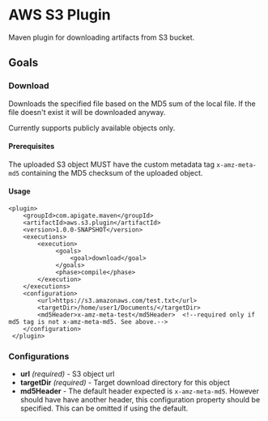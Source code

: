 
# AWS S3 Plugin
Maven plugin for downloading artifacts from S3 bucket.

## Goals
### Download
Downloads the specified file based on the MD5 sum of the local file. If the file doesn't exist it will be downloaded anyway.

Currently supports publicly available objects only.
#### Prerequisites
The uploaded S3 object MUST have the custom metadata tag `x-amz-meta-md5` containing the MD5 checksum of  the uploaded object.

#### Usage
```
<plugin>  
	<groupId>com.apigate.maven</groupId>  
	<artifactId>aws.s3.plugin</artifactId>  
	<version>1.0.0-SNAPSHOT</version>  
	<executions>
		<execution>
			 <goals>
				 <goal>download</goal>  
			 </goals>
			 <phase>compile</phase>  
		</execution>
	</executions>
	<configuration>
		<url>https://s3.amazonaws.com/test.txt</url>
		<targetDir>/home/user1/Documents/</targetDir>  
		<md5Header>x-amz-meta-test</md5Header>  <!--required only if md5 tag is not x-amz-meta-md5. See above.-->
	</configuration>
 </plugin>
 ```
 ### Configurations
 - **url** *(required)* - S3 object url
 - **targetDir** *(required)* - Target download directory for this object
 - **md5Header** - The default header expected is `x-amz-meta-md5`. However should have have another header, this configuration property should be specified. This can be omitted if using the default.
